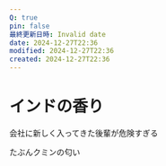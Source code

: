 ```yaml
---
Q: true
pin: false
最終更新日時: Invalid date
date: 2024-12-27T22:36
modified: 2024-12-27T22:36
created: 2024-12-27T22:36
---
```

# インドの香り

会社に新しく入ってきた後輩が危険すぎる

たぶんクミンの匂い